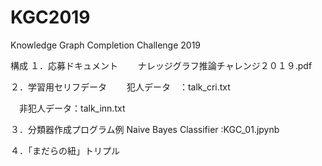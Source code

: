 # KGC2019
Knowledge Graph Completion Challenge 2019

構成
１．応募ドキュメント
　　ナレッジグラフ推論チャレンジ２０１９.pdf
 
２．学習用セリフデータ
　　犯人データ　：talk_cri.txt
  
  　非犯人データ：talk_inn.txt

３．分類器作成プログラム例
    Naive Bayes Classifier :KGC_01.jpynb

４．「まだらの紐」トリプル
    
